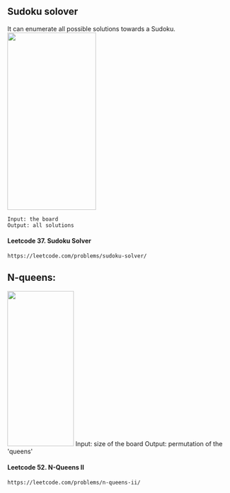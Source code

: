 ## Sudoku solover  
It can enumerate all possible solutions towards a Sudoku.  
<img width = "200" height = "400" src = "https://github.com/CocoYard/tiny-program/blob/master/image/Sudoku.png"/>

    Input: the board  
    Output: all solutions
#### Leetcode 37. Sudoku Solver
    https://leetcode.com/problems/sudoku-solver/
    
## N-queens:  
<img width = "150" height = "350" src = "https://github.com/CocoYard/tiny-program/blob/master/image/Nqueens.png"/>
    Input: size of the board  
    Output: permutation of the 'queens'
    
#### Leetcode 52. N-Queens II  
    https://leetcode.com/problems/n-queens-ii/

